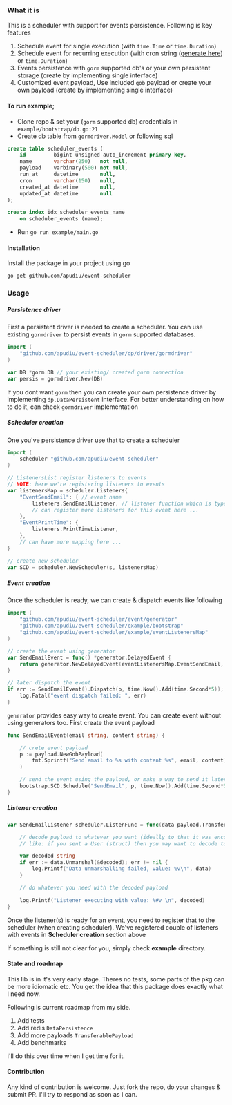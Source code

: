 ### What it is
This is a scheduler with support for events persistence. Following is key features
1. Schedule event for single execution (with `time.Time` or `time.Duration`)
2. Schedule event for recurring execution (with cron string ([generate here](https://crontab.guru)) or `time.Duration`)
3. Events persistence with `gorm` supported db's or your own persistent storage (create by implementing single interface)
4. Customized event payload, Use included `gob` payload or create your own payload (create by implementing single interface)

#### To run example;
- Clone repo & set your (`gorm` supported db) credentials in `example/bootstrap/db.go:21`
- Create db table from `gormdriver.Model` or following sql
```sql
create table scheduler_events (
    id         bigint unsigned auto_increment primary key,
    name       varchar(250)   not null,
    payload    varbinary(500) not null,
    run_at     datetime       null,
    cron       varchar(150)   null,
    created_at datetime       null,
    updated_at datetime       null
);

create index idx_scheduler_events_name
    on scheduler_events (name);
```
- Run `go run example/main.go` 

#### Installation
Install the package in your project using go
```shell
go get github.com/apudiu/event-scheduler
```

### Usage

##### Persistence driver
First a persistent driver is needed to create a scheduler. You can use existing `gormdriver` to persist events in `gorm` supported databases.
```go
import (
    "github.com/apudiu/event-scheduler/dp/driver/gormdriver"
)

var DB *gorm.DB // your existing/ created gorm connection
var persis = gormdriver.New(DB)
```
If you dont want `gorm` then you can create your own persistence driver by implementing `dp.DataPersistent` interface.
For better understanding on how to do it, can check `gormdriver` implementation

##### Scheduler creation
One you've persistence driver use that to create a scheduler
```go
import (
    scheduler "github.com/apudiu/event-scheduler"
)

// ListenersList register listeners to events 
// NOTE: here we're registering listeners to events
var listenersMap = scheduler.Listeners{
    "EventSendEmail": { // event name
        listeners.SendEmailListener, // listener function which is type of scheduler.ListenFunc
        // can register more listeners for this event here ...
    },
    "EventPrintTime": {
        listeners.PrintTimeListener,
    },
    // can have more mapping here ...
}

// create new scheduler
var SCD = scheduler.NewScheduler(s, listenersMap)
```

##### Event creation
Once the scheduler is ready, we can create & dispatch events like following
```go
import (
    "github.com/apudiu/event-scheduler/event/generator"
    "github.com/apudiu/event-scheduler/example/bootstrap"
    "github.com/apudiu/event-scheduler/example/eventListenersMap"
)

// create the event using generator
var SendEmailEvent = func() *generator.DelayedEvent {
	return generator.NewDelayedEvent(eventListenersMap.EventSendEmail, bootstrap.SCD)
}

// later dispatch the event
if err := SendEmailEvent().Dispatch(p, time.Now().Add(time.Second*5)); err != nil {
    log.Fatal("event dispatch failed: ", err)
}
```
`generator` provides easy way to create event. You can create event without using generators too.
First create the event payload
```go
func SendEmailEvent(email string, content string) {

	// crete event payload
	p := payload.NewGobPayload(
		fmt.Sprintf("Send email to %s with content %s", email, content),
	)

	// send the event using the payload, or make a way to send it later, for this take a look at generators (like: generator.NewDelayedEvent)
	bootstrap.SCD.Schedule("SendEmail", p, time.Now().Add(time.Second*5))
}
```
##### Listener creation
```go
var SendEmailListener scheduler.ListenFunc = func(data payload.TransferablePayload) {

	// decode payload to whatever you want (ideally to that it was encoded & sent to the event)
	// like: if you sent a User (struct) then you may want to decode to that

	var decoded string
	if err := data.Unmarshal(&decoded); err != nil {
		log.Printf("Data unmarshalling failed, value: %v\n", data)
	}

	// do whatever you need with the decoded payload

	log.Printf("Listener executing with value: %#v \n", decoded)
}
```
Once the listener(s) is ready for an event, you need to register that to the scheduler (when creating scheduler).
We've registered couple of listeners with events in **Scheduler creation** section above

If something is still not clear for you, simply check **example** directory.

#### State and roadmap
This lib is in it's very early stage. Theres no tests, some parts of the pkg can be more idiomatic etc.
You get the idea that this package does exactly what I need now.

Following is current roadmap from my side.
1. Add tests
2. Add redis `DataPersistence`
3. Add more payloads `TransferablePayload`
4. Add benchmarks

I'll do this over time when I get time for it.

#### Contribution
Any kind of contribution is welcome. Just fork the repo, do your changes & submit PR. I'll try to respond as soon as I can.